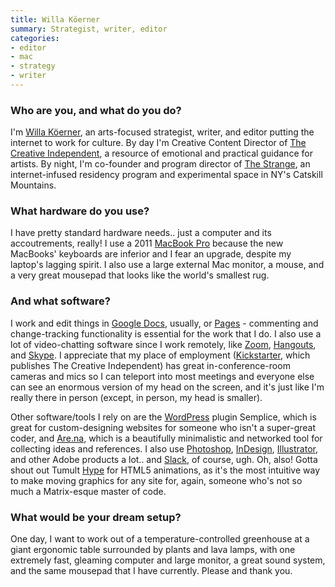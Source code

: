 ```yaml
---
title: Willa Köerner
summary: Strategist, writer, editor 
categories:
- editor
- mac
- strategy
- writer
---
```


### Who are you, and what do you do?

I'm [Willa Köerner](https://twitter.com/willak "Willa's Twitter account."), an arts-focused strategist, writer, and editor putting the internet to work for culture. By day I'm Creative Content Director of [The Creative Independent](https://thecreativeindependent.com/ "A resource for artists covering emotional and practical guidance."), a resource of emotional and practical guidance for artists. By night, I'm co-founder and program director of [The Strange](https://thestrange.foundation/ "A creative space in the Catskill Mountains."), an internet-infused residency program and experimental space in NY's Catskill Mountains.

### What hardware do you use?

I have pretty standard hardware needs.. just a computer and its accoutrements, really! I use a 2011 [MacBook Pro][macbook-pro] because the new MacBooks' keyboards are inferior and I fear an upgrade, despite my laptop's lagging spirit. I also use a large external Mac monitor, a mouse, and a very great mousepad that looks like the world's smallest rug.

### And what software?

I work and edit things in [Google Docs][google-docs], usually, or [Pages][] - commenting and change-tracking functionality is essential for the work that I do. I also use a lot of video-chatting software since I work remotely, like [Zoom][], [Hangouts][google-hangouts], and [Skype][]. I appreciate that my place of employment ([Kickstarter][], which publishes The Creative Independent) has great in-conference-room cameras and mics so I can teleport into most meetings and everyone else can see an enormous version of my head on the screen, and it's just like I'm really there in person (except, in person, my head is smaller).

Other software/tools I rely on are the [WordPress][] plugin Semplice, which is great for custom-designing websites for someone who isn't a super-great coder, and [Are.na][], which is a beautifully minimalistic and networked tool for collecting ideas and references. I also use [Photoshop][], [InDesign][], [Illustrator][], and other Adobe products a lot.. and [Slack][], of course, ugh. Oh, also! Gotta shout out Tumult [Hype][] for HTML5 animations, as it's the most intuitive way to make moving graphics for any site for, again, someone who's not so much a Matrix-esque master of code.

### What would be your dream setup?

One day, I want to work out of a temperature-controlled greenhouse at a giant ergonomic table surrounded by plants and lava lamps, with one extremely fast, gleaming computer and large monitor, a great sound system, and the same mousepad that I have currently. Please and thank you.

[macbook-pro]: https://www.apple.com/macbook-pro/ "A laptop."
[are.na]: https://www.are.na/ "A service for collecting ideas."
[google-docs]: https://en.wikipedia.org/wiki/Google_Docs "A web-based office suite."
[google-hangouts]: https://hangouts.google.com/ "A voice, video and text chat service."
[hype]: https://tumult.com/hype/ "A GUI for HTML5 web animations."
[illustrator]: https://www.adobe.com/products/illustrator.html "A vector graphics editor."
[indesign]: https://www.adobe.com/products/indesign.html "A desktop/web publishing application."
[kickstarter]: https://www.kickstarter.com/ "A service for crowdfunding projects."
[pages]: https://www.apple.com/pages/ "A Mac word processor and layout tool from Apple."
[photoshop]: https://www.adobe.com/products/photoshop.html "A bitmap image editor."
[skype]: https://www.skype.com/en/ "Voice and video chat software."
[slack]: https://slack.com/ "A collaboration service."
[wordpress]: https://wordpress.com/ "Weblog publishing software."
[zoom]: http://www.logicalshift.demon.co.uk/mac/zoom.html "A Mac app to play interactive fiction."
